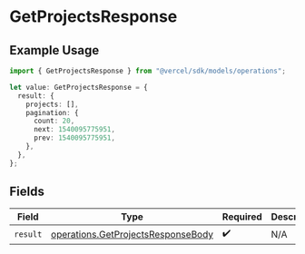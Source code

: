 # GetProjectsResponse

## Example Usage

```typescript
import { GetProjectsResponse } from "@vercel/sdk/models/operations";

let value: GetProjectsResponse = {
  result: {
    projects: [],
    pagination: {
      count: 20,
      next: 1540095775951,
      prev: 1540095775951,
    },
  },
};
```

## Fields

| Field                                                                                    | Type                                                                                     | Required                                                                                 | Description                                                                              |
| ---------------------------------------------------------------------------------------- | ---------------------------------------------------------------------------------------- | ---------------------------------------------------------------------------------------- | ---------------------------------------------------------------------------------------- |
| `result`                                                                                 | [operations.GetProjectsResponseBody](../../models/operations/getprojectsresponsebody.md) | :heavy_check_mark:                                                                       | N/A                                                                                      |